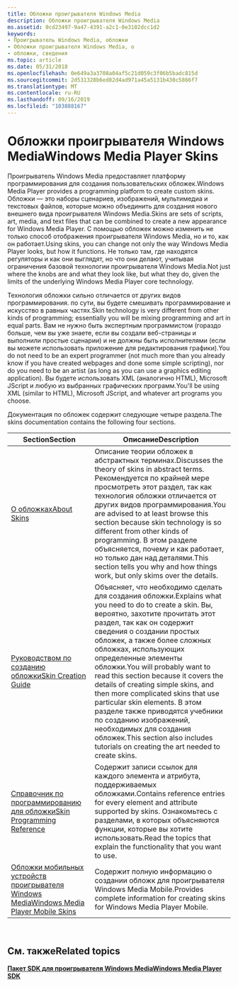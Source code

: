 ```yaml
---
title: Обложки проигрывателя Windows Media
description: Обложки проигрывателя Windows Media
ms.assetid: 0cd23497-9a47-4391-a2c1-0e3102dcc1d2
keywords:
- Проигрыватель Windows Media, обложки
- Обложки проигрывателя Windows Media, о
- обложки, сведения
ms.topic: article
ms.date: 05/31/2018
ms.openlocfilehash: 0e649a3a3708a04af5c21d059c3f06b5badc815d
ms.sourcegitcommit: 2d531328b6ed82d4ad971a45a5131b430c5866f7
ms.translationtype: MT
ms.contentlocale: ru-RU
ms.lasthandoff: 09/16/2019
ms.locfileid: "103888167"
---
```

# <a name="windows-media-player-skins"></a><span data-ttu-id="e8989-106">Обложки проигрывателя Windows Media</span><span class="sxs-lookup"><span data-stu-id="e8989-106">Windows Media Player Skins</span></span>

<span data-ttu-id="e8989-107">Проигрыватель Windows Media предоставляет платформу программирования для создания пользовательских обложек.</span><span class="sxs-lookup"><span data-stu-id="e8989-107">Windows Media Player provides a programming platform to create custom skins.</span></span> <span data-ttu-id="e8989-108">Обложки — это наборы сценариев, изображений, мультимедиа и текстовых файлов, которые можно объединить для создания нового внешнего вида проигрывателя Windows Media.</span><span class="sxs-lookup"><span data-stu-id="e8989-108">Skins are sets of scripts, art, media, and text files that can be combined to create a new appearance for Windows Media Player.</span></span> <span data-ttu-id="e8989-109">С помощью обложек можно изменить не только способ отображения проигрывателя Windows Media, но и то, как он работает.</span><span class="sxs-lookup"><span data-stu-id="e8989-109">Using skins, you can change not only the way Windows Media Player looks, but how it functions.</span></span> <span data-ttu-id="e8989-110">Не только там, где находятся регуляторы и как они выглядят, но что они делают, учитывая ограничения базовой технологии проигрывателя Windows Media.</span><span class="sxs-lookup"><span data-stu-id="e8989-110">Not just where the knobs are and what they look like, but what they do, given the limits of the underlying Windows Media Player core technology.</span></span>

<span data-ttu-id="e8989-111">Технология обложки сильно отличается от других видов программирования. по сути, вы будете смешивать программирование и искусство в равных частях.</span><span class="sxs-lookup"><span data-stu-id="e8989-111">Skin technology is very different from other kinds of programming; essentially you will be mixing programming and art in equal parts.</span></span> <span data-ttu-id="e8989-112">Вам не нужно быть экспертным программистом (гораздо больше, чем вы уже знаете, если вы создали веб-страницы и выполнили простые сценарии) и не должны быть исполнителями (если вы можете использовать приложение для редактирования графики).</span><span class="sxs-lookup"><span data-stu-id="e8989-112">You do not need to be an expert programmer (not much more than you already know if you have created webpages and done some simple scripting), nor do you need to be an artist (as long as you can use a graphics editing application).</span></span> <span data-ttu-id="e8989-113">Вы будете использовать XML (аналогично HTML), Microsoft JScript и любую из выбранных графических программ.</span><span class="sxs-lookup"><span data-stu-id="e8989-113">You'll be using XML (similar to HTML), Microsoft JScript, and whatever art programs you choose.</span></span>

<span data-ttu-id="e8989-114">Документация по обложек содержит следующие четыре раздела.</span><span class="sxs-lookup"><span data-stu-id="e8989-114">The skins documentation contains the following four sections.</span></span>



| <span data-ttu-id="e8989-115">Section</span><span class="sxs-lookup"><span data-stu-id="e8989-115">Section</span></span>                                                                    | <span data-ttu-id="e8989-116">Описание</span><span class="sxs-lookup"><span data-stu-id="e8989-116">Description</span></span>                                                                                                                                                                                                                                                                                            |
|----------------------------------------------------------------------------|--------------------------------------------------------------------------------------------------------------------------------------------------------------------------------------------------------------------------------------------------------------------------------------------------------|
| [<span data-ttu-id="e8989-117">О обложках</span><span class="sxs-lookup"><span data-stu-id="e8989-117">About Skins</span></span>](about-skins.md)                                             | <span data-ttu-id="e8989-118">Описание теории обложек в абстрактных терминах.</span><span class="sxs-lookup"><span data-stu-id="e8989-118">Discusses the theory of skins in abstract terms.</span></span> <span data-ttu-id="e8989-119">Рекомендуется по крайней мере просмотреть этот раздел, так как технология обложки отличается от других видов программирования.</span><span class="sxs-lookup"><span data-stu-id="e8989-119">You are advised to at least browse this section because skin technology is so different from other kinds of programming.</span></span> <span data-ttu-id="e8989-120">В этом разделе объясняется, почему и как работает, но только дан над деталями.</span><span class="sxs-lookup"><span data-stu-id="e8989-120">This section tells you why and how things work, but only skims over the details.</span></span>                                             |
| [<span data-ttu-id="e8989-121">Руководством по созданию обложки</span><span class="sxs-lookup"><span data-stu-id="e8989-121">Skin Creation Guide</span></span>](skin-creation-guide.md)                             | <span data-ttu-id="e8989-122">Объясняет, что необходимо сделать для создания обложки.</span><span class="sxs-lookup"><span data-stu-id="e8989-122">Explains what you need to do to create a skin.</span></span> <span data-ttu-id="e8989-123">Вы, вероятно, захотите прочитать этот раздел, так как он содержит сведения о создании простых обложек, а также более сложных обложках, использующих определенные элементы обложки.</span><span class="sxs-lookup"><span data-stu-id="e8989-123">You will probably want to read this section because it covers the details of creating simple skins, and then more complicated skins that use particular skin elements.</span></span> <span data-ttu-id="e8989-124">В этом разделе также приводятся учебники по созданию изображений, необходимых для создания обложек.</span><span class="sxs-lookup"><span data-stu-id="e8989-124">This section also includes tutorials on creating the art needed to create skins.</span></span> |
| [<span data-ttu-id="e8989-125">Справочник по программированию для обложки</span><span class="sxs-lookup"><span data-stu-id="e8989-125">Skin Programming Reference</span></span>](skin-programming-reference.md)               | <span data-ttu-id="e8989-126">Содержит записи ссылок для каждого элемента и атрибута, поддерживаемых обложками.</span><span class="sxs-lookup"><span data-stu-id="e8989-126">Contains reference entries for every element and attribute supported by skins.</span></span> <span data-ttu-id="e8989-127">Ознакомьтесь с разделами, в которых объясняются функции, которые вы хотите использовать.</span><span class="sxs-lookup"><span data-stu-id="e8989-127">Read the topics that explain the functionality that you want to use.</span></span>                                                                                                                                                    |
| [<span data-ttu-id="e8989-128">Обложки мобильных устройств проигрывателя Windows Media</span><span class="sxs-lookup"><span data-stu-id="e8989-128">Windows Media Player Mobile Skins</span></span>](windows-media-player-mobile-skins.md) | <span data-ttu-id="e8989-129">Содержит полную информацию о создании обложк для проигрывателя Windows Media Mobile.</span><span class="sxs-lookup"><span data-stu-id="e8989-129">Provides complete information for creating skins for Windows Media Player Mobile.</span></span>                                                                                                                                                                                                                      |



 

## <a name="related-topics"></a><span data-ttu-id="e8989-130">См. также</span><span class="sxs-lookup"><span data-stu-id="e8989-130">Related topics</span></span>

<dl> <dt>

[<span data-ttu-id="e8989-131">**Пакет SDK для проигрывателя Windows Media**</span><span class="sxs-lookup"><span data-stu-id="e8989-131">**Windows Media Player SDK**</span></span>](windows-media-player-sdk.md)
</dt> </dl>

 

 




